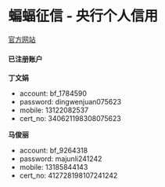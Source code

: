 # 蝙蝠征信 - 央行个人信用

[官方网站](https://ipcrs.pbccrc.org.cn/)


#### 已注册账户

**丁文娟**

* account: bf_1784590
* password: dingwenjuan075623
* mobile: 13122082537
* cert_no: 340621198308075623


**马俊丽**

* account: bf_9264318
* password: majunli241242
* mobile: 13185844143
* cert_no: 412728198107241242





